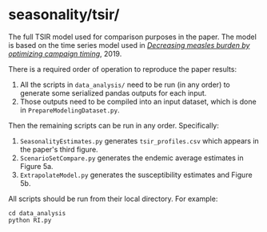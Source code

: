 # seasonality/tsir/
The full TSIR model used for comparison purposes in the paper. The model is based on the time series model used in  [*Decreasing measles burden by optimizing campaign timing*](https://www.pnas.org/doi/10.1073/pnas.1818433116), 2019.

There is a required order of operation to reproduce the paper results:
1. All the scripts in `data_analysis/` need to be run (in any order) to generate some serialized pandas outputs for each input.
2. Those outputs need to be compiled into an input dataset, which is done in `PrepareModelingDataset.py`.

Then the remaining scripts can be run in any order. Specifically:
1. `SeasonalityEstimates.py` generates `tsir_profiles.csv` which appears in the paper's third figure.
2. `ScenarioSetCompare.py` generates the endemic average estimates in Figure 5a.
3. `ExtrapolateModel.py` generates the susceptibility estimates and Figure 5b.

All scripts should be run from their local directory. For example:
```
cd data_analysis
python RI.py
```